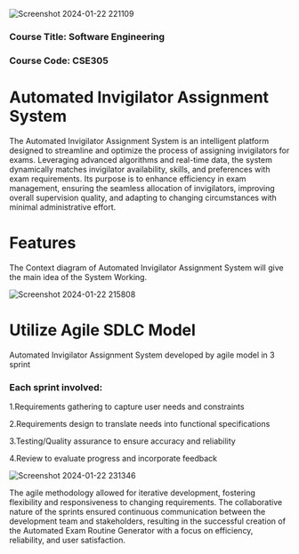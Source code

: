 ![Screenshot 2024-01-22 221109](https://github.com/Mehrajmithu/Automated-Invigilator-Assigning-System/assets/67754468/568f9f56-4c26-41e4-a79c-ab7cec474999)

### Course Title: Software Engineering 
### Course Code: CSE305

# Automated Invigilator Assignment System 

The Automated Invigilator Assignment System is an intelligent platform designed to streamline and optimize the process of assigning invigilators for exams. Leveraging advanced algorithms and real-time data, the system dynamically matches invigilator availability, skills, and preferences with exam requirements. Its purpose is to enhance efficiency in exam management, ensuring the seamless allocation of invigilators, improving overall supervision quality, and adapting to changing circumstances with minimal administrative effort.

# Features 

The Context diagram of Automated Invigilator Assignment System will give the main idea of the System Working.

![Screenshot 2024-01-22 215808](https://github.com/Mehrajmithu/Automated-Invigilator-Assigning-System/assets/67754468/98caccbb-34c9-4e51-985e-a8d9360633c3)

# Utilize Agile SDLC Model 

Automated Invigilator Assignment System developed by agile model in 3 sprint

### Each sprint involved:

1.Requirements gathering to capture user needs and constraints

2.Requirements design to translate needs into functional specifications

3.Testing/Quality assurance to ensure accuracy and reliability

4.Review to evaluate progress and incorporate feedback

![Screenshot 2024-01-22 231346](https://github.com/ujjalroy1/Automated-Exam-Routine-Generator/assets/67754468/50e2a27e-aaa5-4aab-8ba1-905b60570fc6)

The agile methodology allowed for iterative development, fostering flexibility and responsiveness to changing requirements. The collaborative nature of the sprints ensured continuous communication between the development team and stakeholders, resulting in the successful creation of the Automated Exam Routine Generator with a focus on efficiency, reliability, and user satisfaction.






